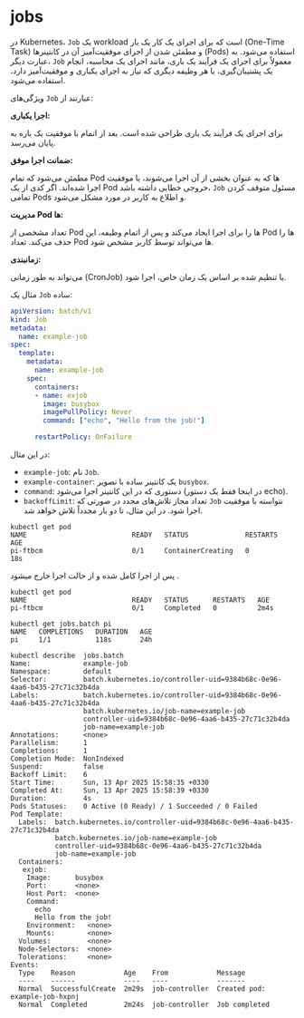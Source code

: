 # jobs
در Kubernetes، `Job` یک workload است که برای اجرای یک کار یک بار (One-Time Task) و مطمئن شدن از اجرای موفقیت‌آمیز آن در کانتینرها (Pods) استفاده می‌شود. به عبارت دیگر، `Job` معمولاً برای اجرای یک فرآیند یک باری، مانند اجرای یک محاسبه، انجام یک پشتیبان‌گیری، یا هر وظیفه دیگری که نیاز به اجرای یکباری و موفقیت‌آمیز دارد، استفاده می‌شود.

ویژگی‌های `Job` عبارتند از:

**اجرا یکباری:**

برای اجرای یک فرآیند یک باری طراحی شده است. بعد از اتمام با موفقیت یک باره به پایان می‌رسد.

**ضمانت اجرا موفق:**

مطمئن می‌شود که تمام Pod ها که به عنوان بخشی از آن اجرا می‌شوند، با موفقیت اجرا شده‌اند. اگر کدی از یک Pod خروجی خطایی داشته باشد، `Job` مسئول متوقف کردن تمامی Pods و اطلاع به کاربر در مورد مشکل می‌شود.

**مدیریت Pod ها:**

تعداد مشخصی از Pod ها را برای اجرا ایجاد می‌کند و پس از اتمام وظیفه، این Pod ها را حذف می‌کند. تعداد Pod ها می‌تواند توسط کاربر مشخص شود.

**زمانبندی:**

می‌تواند به طور زمانی (CronJob) یا تنظیم شده بر اساس یک زمان خاص، اجرا شود.


مثال یک `Job` ساده:

```yaml
apiVersion: batch/v1
kind: Job
metadata:
  name: example-job
spec:
  template:
    metadata:
      name: example-job
    spec:
      containers:
      - name: exjob
        image: busybox
        imagePullPolicy: Never
        command: ["echo", "Hello from the job!"]

      restartPolicy: OnFailure

```

در این مثال:

- `example-job`: نام `Job`.
- `example-container`: یک کانتینر ساده با تصویر `busybox`.
- `command`: دستوری که در این کانتینر اجرا می‌شود (در اینجا فقط یک دستور echo).
- `backoffLimit`: تعداد مجاز تلاش‌های مجدد در صورتی که `Job` نتواسته با موفقیت اجرا شود. در این مثال، تا دو بار مجدداً تلاش خواهد شد.

```
kubectl get pod                                                                                                                                      
NAME                          READY   STATUS              RESTARTS   AGE
pi-ftbcm                      0/1     ContainerCreating   0          18s
```
پس از اجرا کامل شده و از حالت اجرا خارج میشود .
```
kubectl get pod                                                                                                                                      
NAME                          READY   STATUS      RESTARTS   AGE
pi-ftbcm                      0/1     Completed   0          2m4s
```
```
kubectl get jobs.batch pi
NAME   COMPLETIONS   DURATION   AGE
pi     1/1           118s       24h
```

```
kubectl describe  jobs.batch
Name:             example-job
Namespace:        default
Selector:         batch.kubernetes.io/controller-uid=9384b68c-0e96-4aa6-b435-27c71c32b4da
Labels:           batch.kubernetes.io/controller-uid=9384b68c-0e96-4aa6-b435-27c71c32b4da
                  batch.kubernetes.io/job-name=example-job
                  controller-uid=9384b68c-0e96-4aa6-b435-27c71c32b4da
                  job-name=example-job
Annotations:      <none>
Parallelism:      1
Completions:      1
Completion Mode:  NonIndexed
Suspend:          false
Backoff Limit:    6
Start Time:       Sun, 13 Apr 2025 15:58:35 +0330
Completed At:     Sun, 13 Apr 2025 15:58:39 +0330
Duration:         4s
Pods Statuses:    0 Active (0 Ready) / 1 Succeeded / 0 Failed
Pod Template:
  Labels:  batch.kubernetes.io/controller-uid=9384b68c-0e96-4aa6-b435-27c71c32b4da
           batch.kubernetes.io/job-name=example-job
           controller-uid=9384b68c-0e96-4aa6-b435-27c71c32b4da
           job-name=example-job
  Containers:
   exjob:
    Image:      busybox
    Port:       <none>
    Host Port:  <none>
    Command:
      echo
      Hello from the job!
    Environment:   <none>
    Mounts:        <none>
  Volumes:         <none>
  Node-Selectors:  <none>
  Tolerations:     <none>
Events:
  Type    Reason            Age    From            Message
  ----    ------            ----   ----            -------
  Normal  SuccessfulCreate  2m29s  job-controller  Created pod: example-job-hxpnj
  Normal  Completed         2m24s  job-controller  Job completed
```
